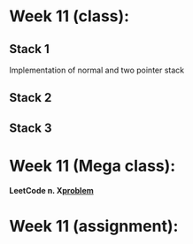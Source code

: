 # Week 11 (class):

## Stack 1

Implementation of normal and two pointer stack

## Stack 2

## Stack 3

# Week 11 (Mega class):

**LeetCode n. X[problem](link)**

# Week 11 (assignment):
